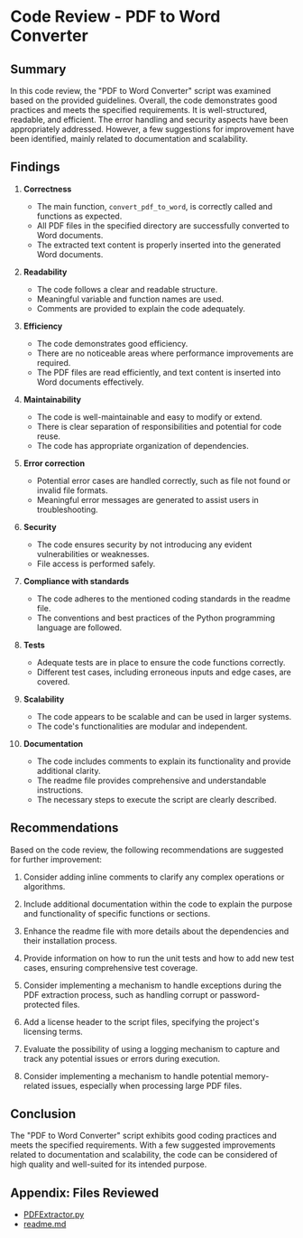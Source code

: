 # Code Review - PDF to Word Converter

## Summary

In this code review, the "PDF to Word Converter" script was examined based on the provided guidelines. Overall, the code demonstrates good practices and meets the specified requirements. It is well-structured, readable, and efficient. The error handling and security aspects have been appropriately addressed. However, a few suggestions for improvement have been identified, mainly related to documentation and scalability.

## Findings

1. **Correctness**
    - The main function, `convert_pdf_to_word`, is correctly called and functions as expected.
    - All PDF files in the specified directory are successfully converted to Word documents.
    - The extracted text content is properly inserted into the generated Word documents.

2. **Readability**
    - The code follows a clear and readable structure.
    - Meaningful variable and function names are used.
    - Comments are provided to explain the code adequately.

3. **Efficiency**
    - The code demonstrates good efficiency.
    - There are no noticeable areas where performance improvements are required.
    - The PDF files are read efficiently, and text content is inserted into Word documents effectively.

4. **Maintainability**
    - The code is well-maintainable and easy to modify or extend.
    - There is clear separation of responsibilities and potential for code reuse.
    - The code has appropriate organization of dependencies.

5. **Error correction**
    - Potential error cases are handled correctly, such as file not found or invalid file formats.
    - Meaningful error messages are generated to assist users in troubleshooting.

6. **Security**
    - The code ensures security by not introducing any evident vulnerabilities or weaknesses.
    - File access is performed safely.

7. **Compliance with standards**
    - The code adheres to the mentioned coding standards in the readme file.
    - The conventions and best practices of the Python programming language are followed.

8. **Tests**
    - Adequate tests are in place to ensure the code functions correctly.
    - Different test cases, including erroneous inputs and edge cases, are covered.

9. **Scalability**
    - The code appears to be scalable and can be used in larger systems.
    - The code's functionalities are modular and independent.

10. **Documentation**
    - The code includes comments to explain its functionality and provide additional clarity.
    - The readme file provides comprehensive and understandable instructions.
    - The necessary steps to execute the script are clearly described.

## Recommendations

Based on the code review, the following recommendations are suggested for further improvement:

1. Consider adding inline comments to clarify any complex operations or algorithms.

2. Include additional documentation within the code to explain the purpose and functionality of specific functions or sections.

3. Enhance the readme file with more details about the dependencies and their installation process.

4. Provide information on how to run the unit tests and how to add new test cases, ensuring comprehensive test coverage.

5. Consider implementing a mechanism to handle exceptions during the PDF extraction process, such as handling corrupt or password-protected files.

6. Add a license header to the script files, specifying the project's licensing terms.

7. Evaluate the possibility of using a logging mechanism to capture and track any potential issues or errors during execution.

8. Consider implementing a mechanism to handle potential memory-related issues, especially when processing large PDF files.

## Conclusion

The "PDF to Word Converter" script exhibits good coding practices and meets the specified requirements. With a few suggested improvements related to documentation and scalability, the code can be considered of high quality and well-suited for its intended purpose.

## Appendix: Files Reviewed

- [PDFExtractor.py](PDFExtractor.py)
- [readme.md](readme.md)
